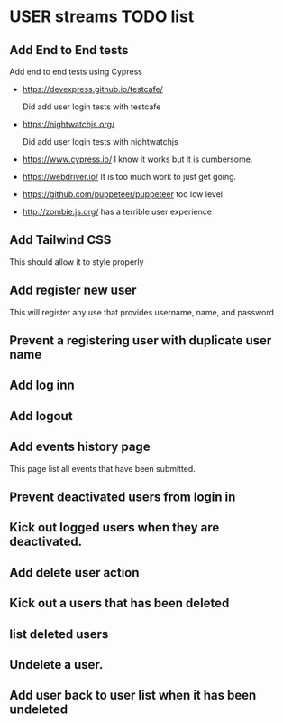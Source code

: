 # USER streams TODO list

## Add End to End tests

Add end to end tests using Cypress

- https://devexpress.github.io/testcafe/

  Did add user login tests with testcafe

- https://nightwatchjs.org/

  Did add user login tests with nightwatchjs

- https://www.cypress.io/ I know it works but it is cumbersome.
- https://webdriver.io/ It is too much work to just get going.
- https://github.com/puppeteer/puppeteer too low level
- http://zombie.js.org/ has a terrible user experience

## Add Tailwind CSS

This should allow it to style properly

## Add register new user

  This will register any use that provides username, name, and password

## Prevent a registering user with duplicate user name

## Add log inn
## Add logout

## Add events history page

  This page list all events that have been submitted.

## Prevent deactivated users from login in

## Kick out logged users when they are deactivated.

## Add delete user action

## Kick out a users that has been deleted

## list deleted users

## Undelete a user.

## Add user back to user list when it has been undeleted
